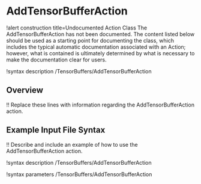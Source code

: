 # AddTensorBufferAction

!alert construction title=Undocumented Action Class
The AddTensorBufferAction has not been documented. The content listed below should be used as a starting point for
documenting the class, which includes the typical automatic documentation associated with an Action;
however, what is contained is ultimately determined by what is necessary to make the documentation
clear for users.

!syntax description /TensorBuffers/AddTensorBufferAction

## Overview

!! Replace these lines with information regarding the AddTensorBufferAction action.

## Example Input File Syntax

!! Describe and include an example of how to use the AddTensorBufferAction action.

!syntax description /TensorBuffers/AddTensorBufferAction

!syntax parameters /TensorBuffers/AddTensorBufferAction
